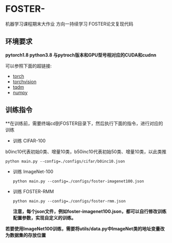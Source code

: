# FOSTER-
机器学习课程期末大作业 方向一持续学习 FOSTER论文复现代码

## 环境要求
**pytorch1.8 python3.8 与pytroch版本和GPU型号相对应的CUDA和cudnn**

可以参照下面的超链接:

- [torch](https://github.com/pytorch/pytorch)
- [torchvision](https://github.com/pytorch/vision)
- [tqdm](https://github.com/tqdm/tqdm)
- [numpy](https://github.com/numpy/numpy)

## 训练指令

**在训练前，需要终端cd到FOSTER目录下，然后执行下面的指令，进行对应的训练

- 训练 CIFAR-100

b0inc10代表初始0类、增量10类，b50inc10代表初始50类、增量10类，以此类推
  ```
  python main.py --config=./configs/cifar/b0inc10.json
  ```
- 训练 ImageNet-100

  ```
  python main.py --config=./configs/foster-imagenet100.json
  ```
- 训练 FOSTER-RMM

  ```
  python main.py --config=./configs/foster-rmm.json
  ```
  
  **注意，每个json文件，例如foster-imagenet100.json，都可以自行修改训练配置参数，实现自定义的训练。**

**若要使用ImageNet100训练，需要将utils/data.py中ImageNet类的地址变量改为数据集的存放位置**
